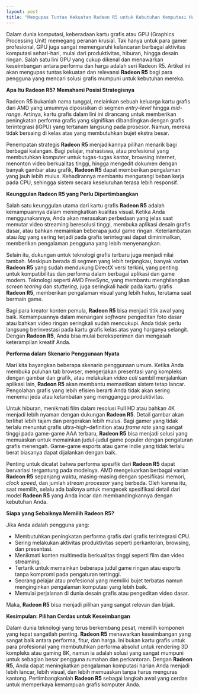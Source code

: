 ```yaml
---
layout: post
title: "Mengupas Tuntas Kekuatan Radeon R5 untuk Kebutuhan Komputasi Harian"
---
```


Dalam dunia komputasi, keberadaan kartu grafis atau GPU (Graphics Processing Unit) memegang peranan krusial. Tak hanya untuk para gamer profesional, GPU juga sangat memengaruhi kelancaran berbagai aktivitas komputasi sehari-hari, mulai dari produktivitas, hiburan, hingga desain ringan. Salah satu lini GPU yang cukup dikenal dan menawarkan keseimbangan antara performa dan harga adalah seri Radeon R5. Artikel ini akan mengupas tuntas kekuatan dan relevansi **Radeon R5** bagi para pengguna yang mencari solusi grafis mumpuni untuk kebutuhan mereka.

**Apa Itu Radeon R5? Memahami Posisi Strategisnya**

Radeon R5 bukanlah nama tunggal, melainkan sebuah keluarga kartu grafis dari AMD yang umumnya diposisikan di segmen *entry-level* hingga *mid-range*. Artinya, kartu grafis dalam lini ini dirancang untuk memberikan peningkatan performa grafis yang signifikan dibandingkan dengan grafis terintegrasi (iGPU) yang tertanam langsung pada prosesor. Namun, mereka tidak bersaing di kelas atas yang membutuhkan bujet ekstra besar.

Penempatan strategis **Radeon R5** menjadikannya pilihan menarik bagi berbagai kalangan. Bagi pelajar, mahasiswa, atau profesional yang membutuhkan komputer untuk tugas-tugas kantor, browsing internet, menonton video berkualitas tinggi, hingga mengedit dokumen dengan banyak gambar atau grafik, **Radeon R5** dapat memberikan pengalaman yang jauh lebih mulus. Kehadirannya membantu mengurangi beban kerja pada CPU, sehingga sistem secara keseluruhan terasa lebih responsif.

**Keunggulan Radeon R5 yang Perlu Dipertimbangkan**

Salah satu keunggulan utama dari kartu grafis **Radeon R5** adalah kemampuannya dalam meningkatkan kualitas visual. Ketika Anda menggunakannya, Anda akan merasakan perbedaan yang jelas saat memutar video streaming beresolusi tinggi, membuka aplikasi desain grafis dasar, atau bahkan memainkan beberapa judul game ringan. Keterlambatan atau *lag* yang sering terjadi pada grafis terintegrasi dapat diminimalkan, memberikan pengalaman pengguna yang lebih menyenangkan.

Selain itu, dukungan untuk teknologi grafis terbaru juga menjadi nilai tambah. Meskipun berada di segmen yang lebih terjangkau, banyak varian **Radeon R5** yang sudah mendukung DirectX versi terkini, yang penting untuk kompatibilitas dan performa dalam berbagai aplikasi dan game modern. Teknologi seperti AMD FreeSync, yang membantu menghilangkan *screen tearing* dan *stuttering*, juga seringkali hadir pada kartu grafis **Radeon R5**, memberikan pengalaman visual yang lebih halus, terutama saat bermain game.

Bagi para kreator konten pemula, **Radeon R5** bisa menjadi titik awal yang baik. Kemampuannya dalam menangani *software* pengeditan foto dasar atau bahkan video ringan seringkali sudah mencukupi. Anda tidak perlu langsung berinvestasi pada kartu grafis kelas atas yang harganya selangit. Dengan **Radeon R5**, Anda bisa mulai bereksperimen dan mengasah keterampilan kreatif Anda.

**Performa dalam Skenario Penggunaan Nyata**

Mari kita bayangkan beberapa skenario penggunaan umum. Ketika Anda membuka puluhan tab browser, mengerjakan presentasi yang kompleks dengan gambar dan grafik, atau melakukan *video call* sambil menjalankan aplikasi lain, **Radeon R5** akan membantu memastikan sistem tetap lancar. Pengolahan grafis yang lebih efisien berarti Anda tidak akan sering menemui jeda atau kelambatan yang mengganggu produktivitas.

Untuk hiburan, menikmati film dalam resolusi Full HD atau bahkan 4K menjadi lebih nyaman dengan dukungan **Radeon R5**. Detail gambar akan terlihat lebih tajam dan pergerakan lebih mulus. Bagi gamer yang tidak terlalu menuntut grafis ultra-high-definition atau *frame rate* yang sangat tinggi pada game-game AAA terbaru, **Radeon R5** bisa menjadi solusi yang memuaskan untuk memainkan judul-judul game populer dengan pengaturan grafis menengah. Game-game esports atau game indie yang tidak terlalu berat biasanya dapat dijalankan dengan baik.

Penting untuk dicatat bahwa performa spesifik dari **Radeon R5** dapat bervariasi tergantung pada modelnya. AMD mengeluarkan berbagai varian **Radeon R5** sepanjang waktu, masing-masing dengan spesifikasi memori, *clock speed*, dan jumlah *stream processor* yang berbeda. Oleh karena itu, saat memilih, selalu ada baiknya untuk mengecek spesifikasi detail dari model **Radeon R5** yang Anda incar dan membandingkannya dengan kebutuhan Anda.

**Siapa yang Sebaiknya Memilih Radeon R5?**

Jika Anda adalah pengguna yang:

*   Membutuhkan peningkatan performa grafis dari grafis terintegrasi CPU.
*   Sering melakukan aktivitas produktivitas seperti perkantoran, browsing, dan presentasi.
*   Menikmati konten multimedia berkualitas tinggi seperti film dan video streaming.
*   Tertarik untuk memainkan beberapa judul game ringan atau esports tanpa kompromi pada pengaturan tertinggi.
*   Seorang pelajar atau profesional yang memiliki bujet terbatas namun menginginkan pengalaman komputasi yang lebih baik.
*   Memulai perjalanan di dunia desain grafis atau pengeditan video dasar.

Maka, **Radeon R5** bisa menjadi pilihan yang sangat relevan dan bijak.

**Kesimpulan: Pilihan Cerdas untuk Keseimbangan**

Dalam dunia teknologi yang terus berkembang pesat, memilih komponen yang tepat sangatlah penting. **Radeon R5** menawarkan keseimbangan yang sangat baik antara performa, fitur, dan harga. Ini bukan kartu grafis untuk para profesional yang membutuhkan performa absolut untuk rendering 3D kompleks atau gaming 8K, namun ia adalah solusi yang sangat mumpuni untuk sebagian besar pengguna rumahan dan perkantoran. Dengan **Radeon R5**, Anda dapat meningkatkan pengalaman komputasi harian Anda menjadi lebih lancar, lebih visual, dan lebih memuaskan tanpa harus menguras kantong. Pertimbangkanlah **Radeon R5** sebagai langkah awal yang cerdas untuk memperkaya kemampuan grafis komputer Anda.
